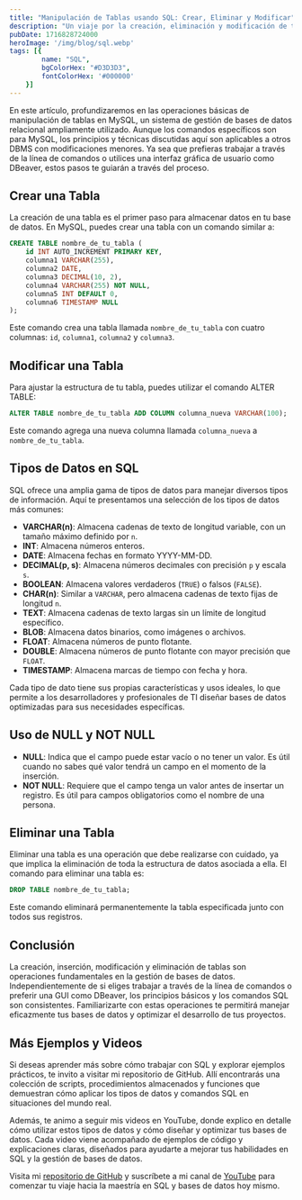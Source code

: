 ```yaml
---
title: "Manipulación de Tablas usando SQL: Crear, Eliminar y Modificar"
description: "Un viaje por la creación, eliminación y modificación de tablas en MySQL, con ejemplos prácticos y consejos para optimizar tu trabajo con bases de datos."
pubDate: 1716828724000
heroImage: '/img/blog/sql.webp'
tags: [{
        name: "SQL",
        bgColorHex: "#D3D3D3",
        fontColorHex: '#000000'
    }]
---
```


En este artículo, profundizaremos en las operaciones básicas de manipulación de tablas en MySQL, un sistema de gestión de bases de datos relacional ampliamente utilizado. Aunque los comandos específicos son para MySQL, los principios y técnicas discutidas aquí son aplicables a otros DBMS con modificaciones menores. Ya sea que prefieras trabajar a través de la línea de comandos o utilices una interfaz gráfica de usuario como DBeaver, estos pasos te guiarán a través del proceso.

## Crear una Tabla

La creación de una tabla es el primer paso para almacenar datos en tu base de datos. En MySQL, puedes crear una tabla con un comando similar a:

``` sql
CREATE TABLE nombre_de_tu_tabla ( 
    id INT AUTO_INCREMENT PRIMARY KEY, 
    columna1 VARCHAR(255), 
    columna2 DATE, 
    columna3 DECIMAL(10, 2), 
    columna4 VARCHAR(255) NOT NULL, 
    columna5 INT DEFAULT 0, 
    columna6 TIMESTAMP NULL 
);
```

Este comando crea una tabla llamada `nombre_de_tu_tabla` con cuatro columnas: `id`, `columna1`, `columna2` y `columna3`.

## Modificar una Tabla

Para ajustar la estructura de tu tabla, puedes utilizar el comando ALTER TABLE:

``` sql
ALTER TABLE nombre_de_tu_tabla ADD COLUMN columna_nueva VARCHAR(100);
```

Este comando agrega una nueva columna llamada `columna_nueva` a `nombre_de_tu_tabla`.

## Tipos de Datos en SQL

SQL ofrece una amplia gama de tipos de datos para manejar diversos tipos de información. Aquí te presentamos una selección de los tipos de datos más comunes:

- **VARCHAR(n)**: Almacena cadenas de texto de longitud variable, con un tamaño máximo definido por `n`.
- **INT**: Almacena números enteros.
- **DATE**: Almacena fechas en formato YYYY-MM-DD.
- **DECIMAL(p, s)**: Almacena números decimales con precisión `p` y escala `s`.
- **BOOLEAN**: Almacena valores verdaderos (`TRUE`) o falsos (`FALSE`).
- **CHAR(n)**: Similar a `VARCHAR`, pero almacena cadenas de texto fijas de longitud `n`.
- **TEXT**: Almacena cadenas de texto largas sin un límite de longitud específico.
- **BLOB**: Almacena datos binarios, como imágenes o archivos.
- **FLOAT**: Almacena números de punto flotante.
- **DOUBLE**: Almacena números de punto flotante con mayor precisión que `FLOAT`.
- **TIMESTAMP**: Almacena marcas de tiempo con fecha y hora.

Cada tipo de dato tiene sus propias características y usos ideales, lo que permite a los desarrolladores y profesionales de TI diseñar bases de datos optimizadas para sus necesidades específicas.

## Uso de NULL y NOT NULL

- **NULL**: Indica que el campo puede estar vacío o no tener un valor. Es útil cuando no sabes qué valor tendrá un campo en el momento de la inserción.
- **NOT NULL**: Requiere que el campo tenga un valor antes de insertar un registro. Es útil para campos obligatorios como el nombre de una persona.

## Eliminar una Tabla

Eliminar una tabla es una operación que debe realizarse con cuidado, ya que implica la eliminación de toda la estructura de datos asociada a ella. El comando para eliminar una tabla es:

``` sql
DROP TABLE nombre_de_tu_tabla;
```

Este comando eliminará permanentemente la tabla especificada junto con todos sus registros.

## Conclusión

La creación, inserción, modificación y eliminación de tablas son operaciones fundamentales en la gestión de bases de datos. Independientemente de si eliges trabajar a través de la línea de comandos o preferir una GUI como DBeaver, los principios básicos y los comandos SQL son consistentes. Familiarizarte con estas operaciones te permitirá manejar eficazmente tus bases de datos y optimizar el desarrollo de tus proyectos.

## Más Ejemplos y Videos

Si deseas aprender más sobre cómo trabajar con SQL y explorar ejemplos prácticos, te invito a visitar mi repositorio de GitHub. Allí encontrarás una colección de scripts, procedimientos almacenados y funciones que demuestran cómo aplicar los tipos de datos y comandos SQL en situaciones del mundo real.

Además, te animo a seguir mis videos en YouTube, donde explico en detalle cómo utilizar estos tipos de datos y cómo diseñar y optimizar tus bases de datos. Cada video viene acompañado de ejemplos de código y explicaciones claras, diseñados para ayudarte a mejorar tus habilidades en SQL y la gestión de bases de datos.

Visita mi [repositorio de GitHub](https://github.com/cristotodev/Apuntes-SQL) y suscríbete a mi canal de [YouTube](https://www.youtube.com/@cristotodev) para comenzar tu viaje hacia la maestría en SQL y bases de datos hoy mismo.